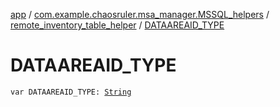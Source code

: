 [app](../../index.md) / [com.example.chaosruler.msa_manager.MSSQL_helpers](../index.md) / [remote_inventory_table_helper](index.md) / [DATAAREAID_TYPE](.)

# DATAAREAID_TYPE

`var DATAAREAID_TYPE: `[`String`](https://kotlinlang.org/api/latest/jvm/stdlib/kotlin/-string/index.html)